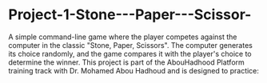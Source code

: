 # Project-1-Stone---Paper---Scissor-
A simple command-line game where the player competes against the computer in the classic "Stone, Paper, Scissors".
The computer generates its choice randomly, and the game compares it with the player's choice to determine the winner.
This project is part of the AbouHadhood Platform training track with Dr. Mohamed Abou Hadhoud and is designed to practice:

